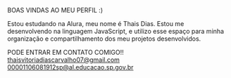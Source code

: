 BOAS VINDAS AO MEU PERFIL :)

Estou estudando na Alura,
meu nome é Thais Dias.
Estou me desenvolvendo na linguagem JavaScript,
e utilizo esse espaço para minha organização e compartilhamento dos meu projetos desenvolvidos.

PODE ENTRAR EM CONTATO COMIGO!!    
thaisvitoriadiascarvalho07@gmail.com
00001106081912sp@al.educacao.sp.gov.br
